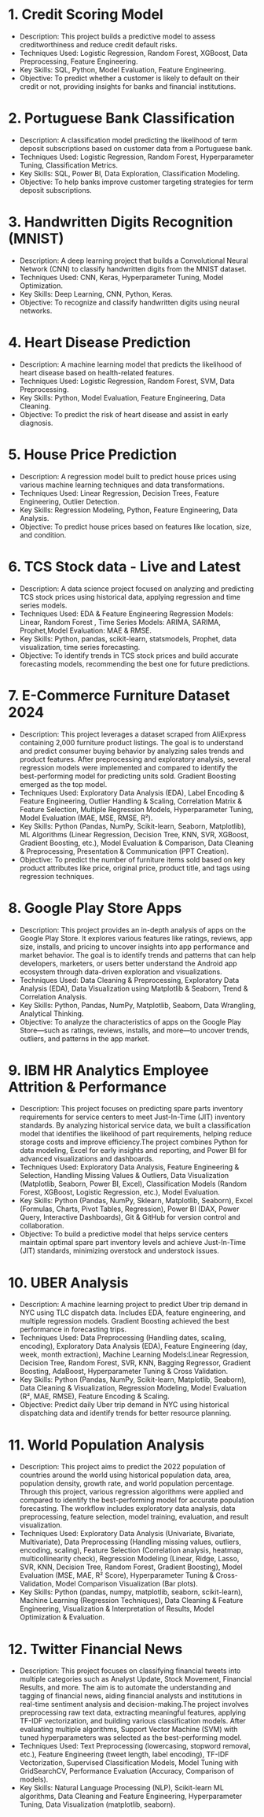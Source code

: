 # 1. Credit Scoring Model
* Description: This project builds a predictive model to assess creditworthiness and reduce credit default risks.
* Techniques Used: Logistic Regression, Random Forest, XGBoost, Data Preprocessing, Feature Engineering.
* Key Skills: SQL, Python, Model Evaluation, Feature Engineering.
* Objective: To predict whether a customer is likely to default on their credit or not, providing insights for banks and financial institutions.
# 2. Portuguese Bank Classification
* Description: A classification model predicting the likelihood of term deposit subscriptions based on customer data from a Portuguese bank.
* Techniques Used: Logistic Regression, Random Forest, Hyperparameter Tuning, Classification Metrics.
* Key Skills: SQL, Power BI, Data Exploration, Classification Modeling.
* Objective: To help banks improve customer targeting strategies for term deposit subscriptions.
# 3. Handwritten Digits Recognition (MNIST)
* Description: A deep learning project that builds a Convolutional Neural Network (CNN) to classify handwritten digits from the MNIST dataset.
* Techniques Used: CNN, Keras, Hyperparameter Tuning, Model Optimization.
* Key Skills: Deep Learning, CNN, Python, Keras.
* Objective: To recognize and classify handwritten digits using neural networks.
# 4. Heart Disease Prediction
* Description: A machine learning model that predicts the likelihood of heart disease based on health-related features.
* Techniques Used: Logistic Regression, Random Forest, SVM, Data Preprocessing.
* Key Skills: Python, Model Evaluation, Feature Engineering, Data Cleaning.
* Objective: To predict the risk of heart disease and assist in early diagnosis.
# 5. House Price Prediction
* Description: A regression model built to predict house prices using various machine learning techniques and data transformations.
* Techniques Used: Linear Regression, Decision Trees, Feature Engineering, Outlier Detection.
* Key Skills: Regression Modeling, Python, Feature Engineering, Data Analysis.
* Objective: To predict house prices based on features like location, size, and condition.
# 6. TCS Stock data - Live and Latest
* Description: A data science project focused on analyzing and predicting TCS stock prices using historical data, applying regression and time series models.
* Techniques Used: EDA & Feature Engineering Regression Models: Linear, Random Forest , Time Series Models: ARIMA, SARIMA, Prophet,Model Evaluation: MAE & RMSE.
* Key Skills: Python, pandas, scikit-learn, statsmodels, Prophet, data visualization, time series forecasting.
* Objective: To identify trends in TCS stock prices and build accurate forecasting models, recommending the best one for future predictions.
# 7. E-Commerce Furniture Dataset 2024
* Description: This project leverages a dataset scraped from AliExpress containing 2,000 furniture product listings. The goal is to understand and predict consumer buying behavior by analyzing sales trends and product features. After preprocessing and exploratory analysis, several regression models were implemented and compared to identify the best-performing model for predicting units sold. Gradient Boosting emerged as the top model.
* Techniques Used: Exploratory Data Analysis (EDA), Label Encoding & Feature Engineering, Outlier Handling & Scaling, Correlation Matrix & Feature Selection, Multiple Regression Models, Hyperparameter Tuning, Model Evaluation (MAE, MSE, RMSE, R²).
* Key Skills: Python (Pandas, NumPy, Scikit-learn, Seaborn, Matplotlib), ML Algorithms (Linear Regression, Decision Tree, KNN, SVR, XGBoost, Gradient Boosting, etc.), Model Evaluation & Comparison, Data Cleaning & Preprocessing, Presentation & Communication (PPT Creation).
* Objective: To predict the number of furniture items sold based on key product attributes like price, original price, product title, and tags using regression techniques.
# 8. Google Play Store Apps
* Description: This project provides an in-depth analysis of apps on the Google Play Store. It explores various features like ratings, reviews, app size, installs, and pricing to uncover insights into app performance and market behavior. The goal is to identify trends and patterns that can help developers, marketers, or users better understand the Android app ecosystem through data-driven exploration and visualizations.
* Techniques Used: Data Cleaning & Preprocessing, Exploratory Data Analysis (EDA), Data Visualization using Matplotlib & Seaborn, Trend & Correlation Analysis.
* Key Skills: Python, Pandas, NumPy, Matplotlib, Seaborn, Data Wrangling, Analytical Thinking.
* Objective: To analyze the characteristics of apps on the Google Play Store—such as ratings, reviews, installs, and more—to uncover trends, outliers, and patterns in the app market.
# 9. IBM HR Analytics Employee Attrition & Performance
* Description: This project focuses on predicting spare parts inventory requirements for service centers to meet Just-In-Time (JIT) inventory standards. By analyzing historical service data, we built a classification model that identifies the likelihood of part requirements, helping reduce storage costs and improve efficiency.The project combines Python for data modeling, Excel for early insights and reporting, and Power BI for advanced visualizations and dashboards.
* Techniques Used: Exploratory Data Analysis, Feature Engineering & Selection, Handling Missing Values & Outliers, Data Visualization (Matplotlib, Seaborn, Power BI, Excel), Classification Models (Random Forest, XGBoost, Logistic Regression, etc.), Model Evaluation.
* Key Skills: Python (Pandas, NumPy, Sklearn, Matplotlib, Seaborn), Excel (Formulas, Charts, Pivot Tables, Regression), Power BI (DAX, Power Query, Interactive Dashboards), Git & GitHub for version control and collaboration.
* Objective: To build a predictive model that helps service centers maintain optimal spare part inventory levels and achieve Just-In-Time (JIT) standards, minimizing overstock and understock issues.
# 10. UBER Analysis 
* Description: A machine learning project to predict Uber trip demand in NYC using TLC dispatch data. Includes EDA, feature engineering, and multiple regression models. Gradient Boosting achieved the best performance in forecasting trips.
* Techniques Used: Data Preprocessing (Handling dates, scaling, encoding), Exploratory Data Analysis (EDA), Feature Engineering (day, week, month extraction), Machine Learning Models:Linear Regression, Decision Tree, Random Forest, SVR, KNN, Bagging Regressor, Gradient Boosting, AdaBoost, Hyperparameter Tuning & Cross Validation.
* Key Skills: Python (Pandas, NumPy, Scikit-learn, Matplotlib, Seaborn), Data Cleaning & Visualization, Regression Modeling, Model Evaluation (R², MAE, RMSE), Feature Encoding & Scaling.
* Objective: Predict daily Uber trip demand in NYC using historical dispatching data and identify trends for better resource planning.
# 11. World Population Analysis
* Description: This project aims to predict the 2022 population of countries around the world using historical population data, area, population density, growth rate, and world population percentage. Through this project, various regression algorithms were applied and compared to identify the best-performing model for accurate population forecasting. The workflow includes exploratory data analysis, data preprocessing, feature selection, model training, evaluation, and result visualization.
* Techniques Used: Exploratory Data Analysis (Univariate, Bivariate, Multivariate), Data Preprocessing (Handling missing values, outliers, encoding, scaling), Feature Selection (Correlation analysis, heatmap, multicollinearity check), Regression Modeling (Linear, Ridge, Lasso, SVR, KNN, Decision Tree, Random Forest, Gradient Boosting), Model Evaluation (MSE, MAE, R² Score), Hyperparameter Tuning & Cross-Validation, Model Comparison Visualization (Bar plots).
* Key Skills: Python (pandas, numpy, matplotlib, seaborn, scikit-learn), Machine Learning (Regression Techniques), Data Cleaning & Feature Engineering, Visualization & Interpretation of Results, Model Optimization & Evaluation.
# 12. Twitter Financial News
* Description: This project focuses on classifying financial tweets into multiple categories such as Analyst Update, Stock Movement, Financial Results, and more. The aim is to automate the understanding and tagging of financial news, aiding financial analysts and institutions in real-time sentiment analysis and decision-making.The project involves preprocessing raw text data, extracting meaningful features, applying TF-IDF vectorization, and building various classification models. After evaluating multiple algorithms, Support Vector Machine (SVM) with tuned hyperparameters was selected as the best-performing model.
* Techniques Used: Text Preprocessing (lowercasing, stopword removal, etc.), Feature Engineering (tweet length, label encoding), TF-IDF Vectorization, Supervised Classification Models, Model Tuning with GridSearchCV, Performance Evaluation (Accuracy, Comparison of models).
* Key Skills: Natural Language Processing (NLP), Scikit-learn ML algorithms, Data Cleaning and Feature Engineering, Hyperparameter Tuning, Data Visualization (matplotlib, seaborn).

